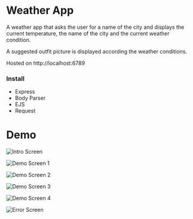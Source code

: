 # Weather App

A weather app that asks the user for a name of the city and displays the current temperature, the name of the city and the current weather condition.

A suggested outfit picture is displayed according the weather conditions.

Hosted on http://localhost:6789

### Install

* Express
* Body Parser
* EJS
* Request

            
# Demo
![Intro Screen](../master/screenshots/1.png)

![Demo Screen 1](../master/screenshots/2.png)

![Demo Screen 2](../master/screenshots/3.png)

![Demo Screen 3](../master/screenshots/4.png)

![Demo Screen 4](../master/screenshots/5.png)

![Error Screen](../master/screenshots/6.png)



